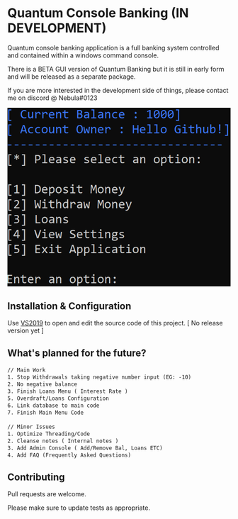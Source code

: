 # Quantum Console Banking (IN DEVELOPMENT)

Quantum console banking application is a full banking system controlled and contained within a windows command console.

There is a BETA GUI version of Quantum Banking but it is still in early form and will be released as a separate package.

If you are more interested in the development side of things, please contact me on discord @ Nebula#0123

![Screenshot](images/Example.png)

## Installation & Configuration

Use [VS2019](https://visualstudio.microsoft.com/downloads/) to open and edit the source code of this project. [ No release version yet ]

## What's planned for the future?

```
// Main Work
1. Stop Withdrawals taking negative number input (EG: -10)
2. No negative balance
3. Finish Loans Menu ( Interest Rate )
5. Overdraft/Loans Configuration
6. Link database to main code
7. Finish Main Menu Code

// Minor Issues
1. Optimize Threading/Code
2. Cleanse notes ( Internal notes )
3. Add Admin Console ( Add/Remove Bal, Loans ETC)
4. Add FAQ (Frequently Asked Questions)
```

## Contributing
Pull requests are welcome.

Please make sure to update tests as appropriate.
